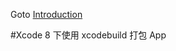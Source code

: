 Goto [Introduction](https://github.intra.douban.com/huangduyu/Hblog/blob/master/Introduction.md)

#Xcode 8 下使用 xcodebuild 打包 App 


	
